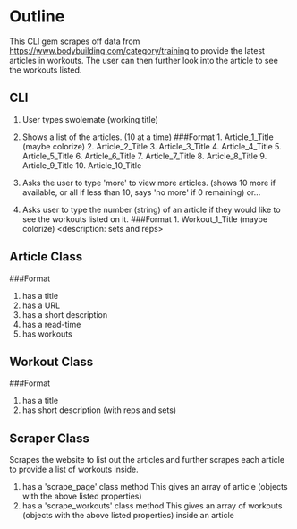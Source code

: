 # Outline

 This CLI gem scrapes off data from https://www.bodybuilding.com/category/training to provide the latest articles in workouts. The user can then further look into the article to see the workouts listed.

## CLI
  1. User types swolemate (working title)
  2. Shows a list of the articles. (10 at a time)
###Format
    1. Article_1_Title (maybe colorize)
      <short description>
      <Read time>
      <URL for the whole read>
    2. Article_2_Title
    3. Article_3_Title
    4. Article_4_Title
    5. Article_5_Title
    6. Article_6_Title
    7. Article_7_Title
    8. Article_8_Title
    9. Article_9_Title
    10. Article_10_Title

  3. Asks the user to type 'more' to view more articles. (shows 10 more if available, or all if less than 10, says 'no more' if 0 remaining) or...

  4. Asks user to type the number (string) of an article if they would like to see the workouts listed on it.
###Format
    1. Workout_1_Title (maybe colorize)
      <description: sets and reps>
      <duration>

## Article Class
###Format
  1. has a title
  2. has a URL
  3. has a short description
  4. has a read-time
  5. has workouts

## Workout Class
###Format
 1. has a title
 2. has short description (with reps and sets)

## Scraper Class
  Scrapes the website to list out the articles and further scrapes each article to provide a list of workouts inside.
  1. has a 'scrape_page' class method
    This gives an array of article (objects with the above listed properties)
  2. has a 'scrape_workouts' class method
    This gives an array of workouts (objects with the above listed properties) inside an article
